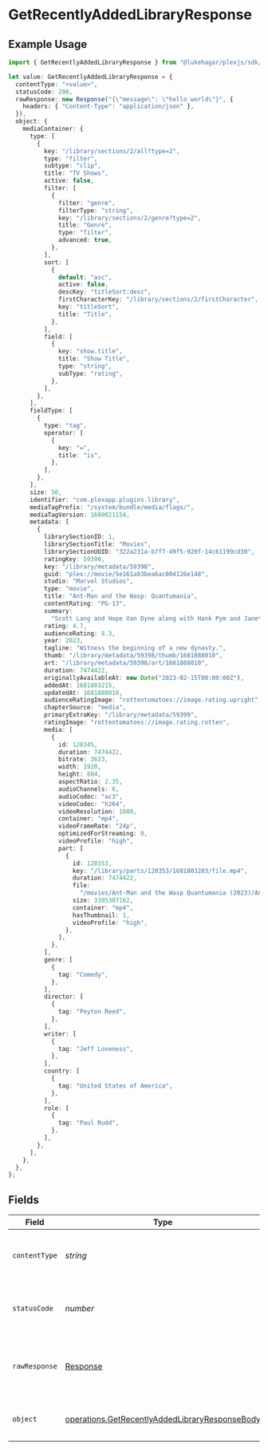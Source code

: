 # GetRecentlyAddedLibraryResponse

## Example Usage

```typescript
import { GetRecentlyAddedLibraryResponse } from "@lukehagar/plexjs/sdk/models/operations";

let value: GetRecentlyAddedLibraryResponse = {
  contentType: "<value>",
  statusCode: 208,
  rawResponse: new Response("{\"message\": \"hello world\"}", {
    headers: { "Content-Type": "application/json" },
  }),
  object: {
    mediaContainer: {
      type: [
        {
          key: "/library/sections/2/all?type=2",
          type: "filter",
          subtype: "clip",
          title: "TV Shows",
          active: false,
          filter: [
            {
              filter: "genre",
              filterType: "string",
              key: "/library/sections/2/genre?type=2",
              title: "Genre",
              type: "filter",
              advanced: true,
            },
          ],
          sort: [
            {
              default: "asc",
              active: false,
              descKey: "titleSort:desc",
              firstCharacterKey: "/library/sections/2/firstCharacter",
              key: "titleSort",
              title: "Title",
            },
          ],
          field: [
            {
              key: "show.title",
              title: "Show Title",
              type: "string",
              subType: "rating",
            },
          ],
        },
      ],
      fieldType: [
        {
          type: "tag",
          operator: [
            {
              key: "=",
              title: "is",
            },
          ],
        },
      ],
      size: 50,
      identifier: "com.plexapp.plugins.library",
      mediaTagPrefix: "/system/bundle/media/flags/",
      mediaTagVersion: 1680021154,
      metadata: [
        {
          librarySectionID: 1,
          librarySectionTitle: "Movies",
          librarySectionUUID: "322a231a-b7f7-49f5-920f-14c61199cd30",
          ratingKey: 59398,
          key: "/library/metadata/59398",
          guid: "plex://movie/5e161a83bea6ac004126e148",
          studio: "Marvel Studios",
          type: "movie",
          title: "Ant-Man and the Wasp: Quantumania",
          contentRating: "PG-13",
          summary:
            "Scott Lang and Hope Van Dyne along with Hank Pym and Janet Van Dyne explore the Quantum Realm where they interact with strange creatures and embark on an adventure that goes beyond the limits of what they thought was possible.",
          rating: 4.7,
          audienceRating: 8.3,
          year: 2023,
          tagline: "Witness the beginning of a new dynasty.",
          thumb: "/library/metadata/59398/thumb/1681888010",
          art: "/library/metadata/59398/art/1681888010",
          duration: 7474422,
          originallyAvailableAt: new Date("2023-02-15T00:00:00Z"),
          addedAt: 1681803215,
          updatedAt: 1681888010,
          audienceRatingImage: "rottentomatoes://image.rating.upright",
          chapterSource: "media",
          primaryExtraKey: "/library/metadata/59399",
          ratingImage: "rottentomatoes://image.rating.rotten",
          media: [
            {
              id: 120345,
              duration: 7474422,
              bitrate: 3623,
              width: 1920,
              height: 804,
              aspectRatio: 2.35,
              audioChannels: 6,
              audioCodec: "ac3",
              videoCodec: "h264",
              videoResolution: 1080,
              container: "mp4",
              videoFrameRate: "24p",
              optimizedForStreaming: 0,
              videoProfile: "high",
              part: [
                {
                  id: 120353,
                  key: "/library/parts/120353/1681803203/file.mp4",
                  duration: 7474422,
                  file:
                    "/movies/Ant-Man and the Wasp Quantumania (2023)/Ant-Man.and.the.Wasp.Quantumania.2023.1080p.mp4",
                  size: 3395307162,
                  container: "mp4",
                  hasThumbnail: 1,
                  videoProfile: "high",
                },
              ],
            },
          ],
          genre: [
            {
              tag: "Comedy",
            },
          ],
          director: [
            {
              tag: "Peyton Reed",
            },
          ],
          writer: [
            {
              tag: "Jeff Loveness",
            },
          ],
          country: [
            {
              tag: "United States of America",
            },
          ],
          role: [
            {
              tag: "Paul Rudd",
            },
          ],
        },
      ],
    },
  },
};
```

## Fields

| Field                                                                                                                   | Type                                                                                                                    | Required                                                                                                                | Description                                                                                                             |
| ----------------------------------------------------------------------------------------------------------------------- | ----------------------------------------------------------------------------------------------------------------------- | ----------------------------------------------------------------------------------------------------------------------- | ----------------------------------------------------------------------------------------------------------------------- |
| `contentType`                                                                                                           | *string*                                                                                                                | :heavy_check_mark:                                                                                                      | HTTP response content type for this operation                                                                           |
| `statusCode`                                                                                                            | *number*                                                                                                                | :heavy_check_mark:                                                                                                      | HTTP response status code for this operation                                                                            |
| `rawResponse`                                                                                                           | [Response](https://developer.mozilla.org/en-US/docs/Web/API/Response)                                                   | :heavy_check_mark:                                                                                                      | Raw HTTP response; suitable for custom response parsing                                                                 |
| `object`                                                                                                                | [operations.GetRecentlyAddedLibraryResponseBody](../../../sdk/models/operations/getrecentlyaddedlibraryresponsebody.md) | :heavy_minus_sign:                                                                                                      | The recently added content                                                                                              |